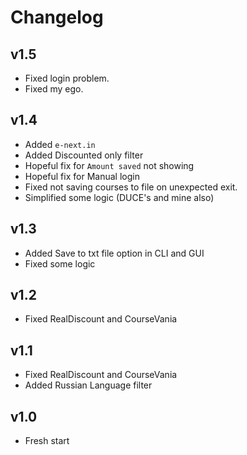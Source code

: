 # Changelog

## v1.5
- Fixed login problem.
- Fixed my ego.

## v1.4
- Added `e-next.in`
- Added Discounted only filter
- Hopeful fix for `Amount saved` not showing
- Hopeful fix for Manual login
- Fixed not saving courses to file on unexpected exit.
- Simplified some logic (DUCE's and mine also)

## v1.3
- Added Save to txt file option in CLI and GUI
- Fixed some logic


## v1.2
- Fixed RealDiscount and CourseVania

## v1.1
- Fixed RealDiscount and CourseVania
- Added Russian Language filter

## v1.0

- Fresh start